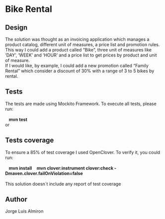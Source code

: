 # Bike Rental

## Design

The solution was thought as an invoicing application which manages a product catalog, different unit of measures, a price list and promotion rules. <br />
This way I could add a product called “Bike”, three unit of measures like ‘DAY’, ‘WEEK’ and ‘HOUR’ and a price list to get prices by product and unit of measure. <br /> 
If I would like, by example, I could add a new promotion called “Family Rental” which consider a discount of 30% with a range of 3 to 5 bikes by rental.<br />


## Tests
The tests are made using Mockito Framework. To execute all tests, please run: <br /> <br />
&nbsp;&nbsp;&nbsp;**mvn test** <br /> or <br />

## Tests coverage
To ensure a 85% of test coverage I used OpenClover. To verify it, you could run: <br /> <br />
&nbsp;&nbsp;&nbsp;**mvn install**
&nbsp;&nbsp;&nbsp;**mvn clover:instrument clover:check  -Dmaven.clover.failOnViolation=false**
<br /> <br />
This solution doesn´t include any report of test coverage

## Author
Jorge Luis Almiron
